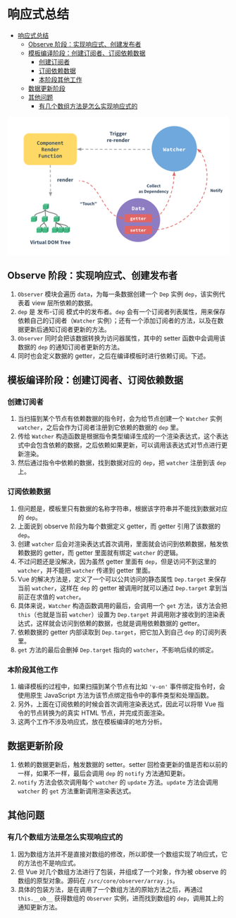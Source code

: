 # 响应式总结


<!-- TOC -->

- [响应式总结](#响应式总结)
    - [Observe 阶段：实现响应式、创建发布者](#observe-阶段实现响应式创建发布者)
    - [模板编译阶段：创建订阅者、订阅依赖数据](#模板编译阶段创建订阅者订阅依赖数据)
        - [创建订阅者](#创建订阅者)
        - [订阅依赖数据](#订阅依赖数据)
        - [本阶段其他工作](#本阶段其他工作)
    - [数据更新阶段](#数据更新阶段)
    - [其他问题](#其他问题)
        - [有几个数组方法是怎么实现响应式的](#有几个数组方法是怎么实现响应式的)

<!-- /TOC -->


<img src="../../images/ReactivitySystem.png" width="600" style="display: block; margin: 5px 0 10px;" />


## Observe 阶段：实现响应式、创建发布者
1. `Observer` 模块会遍历 `data`，为每一条数据创建一个 `Dep` 实例 `dep`，该实例代表着 view 层所依赖的数据。
2. `dep` 是 发布-订阅 模式中的发布者。`dep` 会有一个订阅者列表属性，用来保存依赖自己的订阅者（`Watcher` 实例）；还有一个添加订阅者的方法，以及在数据更新后通知订阅者更新的方法。
3. `Observer` 同时会把该数据转换为访问器属性，其中的 setter 函数中会调用该数据的 `dep` 的通知订阅者更新的方法。
4. 同时也会定义数据的 getter，之后在编译模板时进行依赖订阅。下述。


## 模板编译阶段：创建订阅者、订阅依赖数据
### 创建订阅者
1. 当扫描到某个节点有依赖数据的指令时，会为给节点创建一个 `Watcher` 实例 `watcher`，之后会作为订阅者注册到它依赖的数据的 `dep` 里。
2. 传给 `Watcher` 构造函数是根据指令类型编译生成的一个渲染表达式，这个表达式中会包含依赖的数据，之后依赖如果更新，可以调用该表达式对节点进行更新渲染。
3. 然后通过指令中依赖的数据，找到数据对应的 `dep`，把 `watcher` 注册到该 `dep` 上。

### 订阅依赖数据
1. 但问题是，模板里只有数据的名称字符串，根据该字符串并不能找到数据对应的 `dep`。
2. 上面说到 observe 阶段为每个数据定义 getter，而 getter 引用了该数据的 `dep`。
3. 创建 `watcher` 后会对渲染表达式首次调用，里面就会访问到依赖数据，触发依赖数据的 getter，而 getter 里面就有绑定 `watcher` 的逻辑。
4. 不过问题还是没解决，因为虽然 getter 里面有 `dep`，但是访问不到这里的 `watcher`，并不能把 `watcher` 传递到 getter 里面。
5. Vue 的解决方法是，定义了一个可以公共访问的静态属性 `Dep.target` 来保存当前 `watcher`，这样在 `dep` 的 getter 被调用时就可以通过 `Dep.target` 拿到当前正在求值的 `watcher`。
6. 具体来说，`Watcher` 构造函数调用的最后，会调用一个 `get` 方法，该方法会把 `this`（也就是当前 `watcher`）设置为 `Dep.target` 并调用刚才接收到的渲染表达式，这样就会访问到依赖的数据，也就是调用依赖数据的 getter。
7. 依赖数据的 getter 内部读取到 `Dep.target`，把它加入到自己 `dep` 的订阅列表里。
8. `get` 方法的最后会删掉 `Dep.target` 指向的 `watcher`，不影响后续的绑定。

### 本阶段其他工作
1. 编译模板的过程中，如果扫描到某个节点有比如 `'v-on'` 事件绑定指令时，会使用原生 JavaScript 方法为该节点绑定指令中的事件类型和处理函数。
2. 另外，上面在订阅依赖的时候会首次调用渲染表达式，因此可以将带 Vue 指令的节点转换为的真实 HTML 节点，并完成页面渲染。
3. 这两个工作不涉及响应式，放在模板编译的地方分析。


## 数据更新阶段
1. 依赖的数据更新后，触发数据的 setter。setter 回检查更新的值是否和以前的一样，如果不一样，最后会调用 `dep` 的 `notify` 方法通知更新。
2. `notify` 方法会依次调用每个 `watcher` 的 `update` 方法。`update` 方法会调用 `watcher` 的 `get` 方法重新调用渲染表达式。


## 其他问题
### 有几个数组方法是怎么实现响应式的
1. 因为数组方法并不是直接对数组的修改，所以即使一个数组实现了响应式，它的方法也不是响应式。
2. 但 Vue 对几个数组方法进行了包装，并组成了一个对象，作为被 observe 的数组的原型对象。源码在 `/src/core/observer/array.js`。
3. 具体的包装方法，是在调用了一个数组方法的原始方法之后，再通过 `this.__ob__` 获得数组的 `Observer` 实例，进而找到数组的 `dep`，调用其上的通知更新方法。